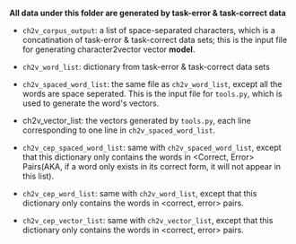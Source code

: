 **All data under this folder are generated by task-error & task-correct data**

- `ch2v_corpus_output`: a list of space-separated characters, which is a concatination of task-error & task-correct data sets; this is the input file for generating character2vector vector **model**.
- `ch2v_word_list`: dictionary from task-error & task-correct data sets
- `ch2v_spaced_word_list`: the same file as `ch2v_word_list`, except all the words are space seperated. This is the input file for `tools.py`, which is used to generate the word's vectors.
- ch2v_vector_list: the vectors generated by `tools.py`, each line corresponding to one line in `ch2v_spaced_word_list`.


- `ch2v_cep_spaced_word_list`: same with `ch2v_spaced_word_list`, except that this dictionary only contains the words in <Correct, Error> Pairs(AKA, if a word only exists in its correct form, it will not appear in this list).
- `ch2v_cep_word_list`: same with `ch2v_word_list`, except that this dictionary only contains the words in <correct, error> pairs.
- `ch2v_cep_vector_list`: same with `ch2v_vector_list`, except that this dictionary only contains the words in <correct, error> pairs.

